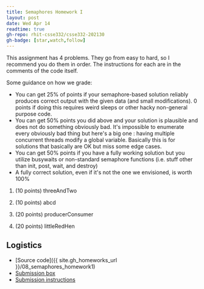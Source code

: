 ```yaml
---
title: Semaphores Homework I
layout: post
date: Wed Apr 14
readtime: true
gh-repo: rhit-csse332/csse332-202130
gh-badge: [star,watch,follow]
---
```


This assignment has 4 problems. They go from easy to hard, so I recommend you do them in order. The instructions for each are in the comments of the code itself.

Some guidance on how we grade:

* You can get 25% of points if your semaphore-based solution reliably
  produces correct output with the given data (and small
  modifications).  0 points if doing this requires weird sleeps or
  other hacky non-general purpose code.
* You can get 50% points you did above and your solution is
  plausible and does not do something obviously bad.  It's impossible
  to enumerate every obviously bad thing but here's a big one : having
  multiple concurrent threads modify a global variable.  Basically
  this is for solutions that basically are OK but miss some edge
  cases.
* You can get 50% points if you have a fully working solution but
  you utilize busywaits or non-standard semaphore functions
  (i.e. stuff other than init, post, wait, and destroy)
* A fully correct solution, even if it's not the one we envisioned, is
  worth 100%


1. (10 points) threeAndTwo

2. (10 points) abcd

3. (20 points) producerConsumer

4. (20 points) littleRedHen


## Logistics
* [Source code]({{ site.gh_homeworks_url }}/08_semaphores_homework1)
* [Submission box](https://moodle.rose-hulman.edu/mod/assign/view.php?id=2708067)
* [Submission instructions](https://rhit-csse332.github.io/csse332-202130/docs/submission_instructions/)

